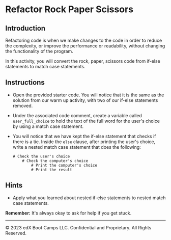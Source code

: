 # Refactor Rock Paper Scissors

## Introduction

Refactoring code is when we make changes to the code in order to reduce the complexity, or improve the performance or readability, without changing the functionality of the program.

In this activity, you will convert the rock, paper, scissors code from if-else statements to match case statements.

## Instructions

* Open the provided starter code. You will notice that it is the same as the solution from our warm up activity, with two of our if-else statements removed.

* Under the associated code comment, create a variable called `user_full_choice` to hold the text of the full word for the user's choice by using a match case statement.

* You will notice that we have kept the if-else statement that checks if there is a tie. Inside the `else` clause, after printing the user's choice, write a nested match case statement that does the following:

    ```text
    # Check the user's choice
        # Check the computer's choice
            # Print the computer's choice
            # Print the result
    ```

## Hints

* Apply what you learned about nested if-else statements to nested match case statements.

**Remember:** It's always okay to ask for help if you get stuck.

---

© 2023 edX Boot Camps LLC. Confidential and Proprietary. All Rights Reserved.
